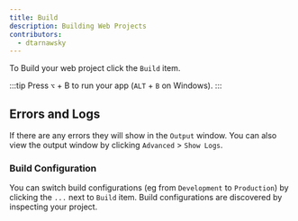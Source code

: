 ```yaml
---
title: Build
description: Building Web Projects
contributors:
  - dtarnawsky
---
```


To Build your web project click the `Build` item. 


:::tip
Press `⌥` + B to run your app (`ALT` + `B` on Windows).
:::

## Errors and Logs
If there are any errors they will show in the `Output` window. You can also view the output window by clicking `Advanced` > `Show Logs`.

### Build Configuration
You can switch build configurations (eg from `Development` to `Production`) by clicking the `...` next to `Build` item. Build configurations are discovered by inspecting your project.


